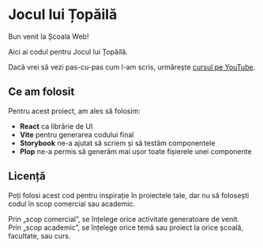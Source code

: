 Jocul lui Țopăilă
=================

Bun venit la Școala Web!

Aici ai codul pentru Jocul lui Țopăilă.

Dacă vrei să vezi pas-cu-pas cum l-am scris, urmărește [cursul pe YouTube](https://www.youtube.com/playlist?list=PLaJiOUIMDSh49MwDWbo_sxtKEexFVrAHP).

Ce am folosit
-------------
Pentru acest proiect, am ales să folosim:

- **React** ca librărie de UI
- **Vite** pentru generarea codului final
- **Storybook** ne-a ajutat să scriem și să testăm componentele 
- **Plop** ne-a permis să generăm mai ușor toate fișierele unei componente

Licență
-------

Poți folosi acest cod pentru inspirație în proiectele tale, dar nu să folosești codul în scop comercial sau academic.

Prin „scop comercial”, se înțelege orice activitate generatoare de venit.  
Prin „scop academic”, se înțelege orice temă sau proiect la orice școală, facultate, sau curs.